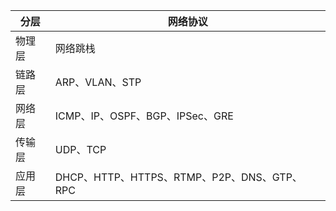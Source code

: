 | 分层   | 网络协议                                    |
| ------ | ------------------------------------------- |
| 物理层 | 网络跳栈                                    |
| 链路层 | ARP、VLAN、STP                              |
| 网络层 | ICMP、IP、OSPF、BGP、IPSec、GRE             |
| 传输层 | UDP、TCP                                    |
| 应用层 | DHCP、HTTP、HTTPS、RTMP、P2P、DNS、GTP、RPC |